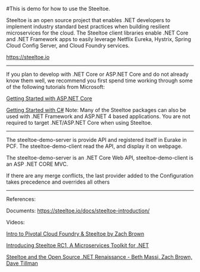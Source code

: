#This is demo for how to use the Steeltoe.

Steeltoe is an open source project that enables .NET developers to implement industry standard best practices when building resilient microservices for the cloud. The Steeltoe client libraries enable .NET Core and .NET Framework apps to easily leverage Netflix Eureka, Hystrix, Spring Cloud Config Server, and Cloud Foundry services.

https://steeltoe.io

---

If you plan to develop with .NET Core or ASP.NET Core and do not already know them well, we recommend you first spend time working through some of the following tutorials from Microsoft:

[Getting Started with ASP.NET Core](https://docs.microsoft.com/en-us/aspnet/core/getting-started)

[Getting Started with C#](https://www.microsoft.com/net/tutorials/csharp/getting-started)
Note: Many of the Steeltoe packages can also be used with .NET Framework and ASP.NET 4 based applications. You are not required to target .NET/ASP.NET Core when using Steeltoe.

---

The steeltoe-demo-server is provide API and registered itself in Eurake in PCF.
The steeltoe-demo-client read the API, and display it on webpage.

The steeltoe-demo-server is an .NET Core Web API, steeltoe-demo-client is an ASP .NET CORE MVC.


If there are any merge conflicts, the last provider added to the Configuration takes precedence and overrides all others

---

References:

Documents: https://steeltoe.io/docs/steeltoe-introduction/

Videos: 

[Intro to Pivotal Cloud Foundry & Steeltoe by Zach Brown](https://www.youtube.com/watch?v=GRG0Y7iMEUg)

[Introducing Steeltoe RC1, A Microservices Toolkit for .NET](https://content.pivotal.io/blog/introducing-steeltoe-rc1-a-microservices-toolkit-for-net) 

[Steeltoe and the Open Source .NET Renaissance - Beth Massi, Zach Brown, Dave Tillman](https://www.youtube.com/watch?v=ImOHUa_a6lg)